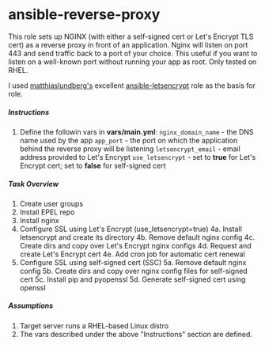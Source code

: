 # ansible-reverse-proxy
This role sets up NGINX (with either a self-signed cert or Let's Encrypt TLS cert) as a reverse proxy in front of an application. Nginx will listen on port 443 and send traffic back to a port of your choice.  This useful if you want to listen on a well-known port without running your app as root.  Only tested on RHEL.  

I used [matthiaslundberg's](https://github.com/mattiaslundberg/) excellent [ansible-letsencrypt](https://github.com/mattiaslundberg/ansible-letsencrypt) role as the basis for role.

##### Instructions
1. Define the followin vars in **vars/main.yml**:
    `nginx_domain_name` - the DNS name used by the app
    `app_port`    - the port on which the application behind the reverse proxy will be listening
    `letsencrypt_email` - email address provided to Let's Encrypt
    `use_letsencrypt`   - set to **true** for Let's Encrypt cert; set to **false** for self-signed cert

##### Task Overview
1. Create user groups
2. Install EPEL repo
3. Install nginx
4. Configure SSL using Let's Encrypt (use_letsencrypt=true)
  4a. Install letsencrypt and create its directory
  4b. Remove default nginx config
  4c. Create dirs and copy over Let's Encrypt nginx configs
  4d. Request and create Let's Encrypt cert
  4e. Add cron job for automatic cert renewal
5. Configure SSL using self-signed cert (SSC)
  5a. Remove default nginx config
  5b. Create dirs and copy over nginx config files for self-signed cert
  5c. Install pip and pyopenssl
  5d. Generate self-signed cert using openssl


##### Assumptions
1. Target server runs a RHEL-based Linux distro 
2. The vars described under the above "Instructions" section are defined.

